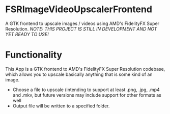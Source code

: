 # FSRImageVideoUpscalerFrontend
A GTK frontend to upscale images / videos using AMD's FidelityFX Super Resolution. 
*NOTE: THIS PROJECT IS STILL IN DEVELOPMENT AND NOT YET READY TO USE!*

# Functionality
This App is a GTK frontend to AMD's FidelityFX Super Resolution codebase, which allows you to upscale basically anything that is some kind of an image. 
- Choose a file to upscale (intending to support at least .png, .jpg, .mp4 and .mkv, but future versions may include support for other formats as well
- Output file will be written to a specified folder.
